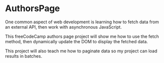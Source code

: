 # AuthorsPage

One common aspect of web development is learning how to fetch data from an external API, then work with asynchronous JavaScript.

This freeCodeCamp authors page project will show me how to use the fetch method, then dynamically update the DOM to display the fetched data.

This project will also teach me how to paginate data so my project can load results in batches.
